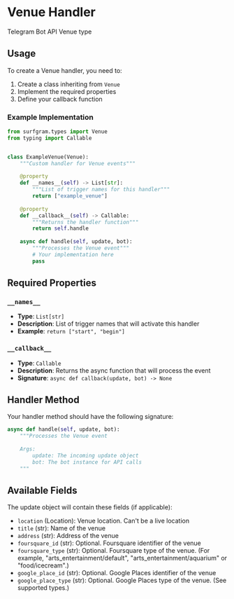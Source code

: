# Venue Handler

Telegram Bot API Venue type

## Usage

To create a Venue handler, you need to:

1. Create a class inheriting from `Venue`
2. Implement the required properties
3. Define your callback function

### Example Implementation

```python
from surfgram.types import Venue
from typing import Callable


class ExampleVenue(Venue):
    """Custom handler for Venue events"""
    
    @property
    def __names__(self) -> List[str]:
        """List of trigger names for this handler"""
        return ["example_venue"]
    
    @property
    def __callback__(self) -> Callable:
        """Returns the handler function"""
        return self.handle
    
    async def handle(self, update, bot):
        """Processes the Venue event"""
        # Your implementation here
        pass
```

## Required Properties

### `__names__`
- **Type**: `List[str]`
- **Description**: List of trigger names that will activate this handler
- **Example**: `return ["start", "begin"]`

### `__callback__`
- **Type**: `Callable`
- **Description**: Returns the async function that will process the event
- **Signature**: `async def callback(update, bot) -> None`

## Handler Method

Your handler method should have the following signature:

```python
async def handle(self, update, bot):
    """Processes the Venue event
    
    Args:
        update: The incoming update object
        bot: The bot instance for API calls
    """
```

## Available Fields

The update object will contain these fields (if applicable):

- `location` (Location): Venue location. Can't be a live location
- `title` (str): Name of the venue
- `address` (str): Address of the venue
- `foursquare_id` (str): Optional. Foursquare identifier of the venue
- `foursquare_type` (str): Optional. Foursquare type of the venue. (For example, "arts_entertainment/default", "arts_entertainment/aquarium" or "food/icecream".)
- `google_place_id` (str): Optional. Google Places identifier of the venue
- `google_place_type` (str): Optional. Google Places type of the venue. (See supported types.)
